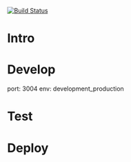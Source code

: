
[![Build Status](https://travis-ci.org/piousbox/microsites3_api.svg?branch=master)](https://travis-ci.org/piousbox/microsites3_api)

# Intro

# Develop
 port: 3004
 env:  development_production

# Test

# Deploy
